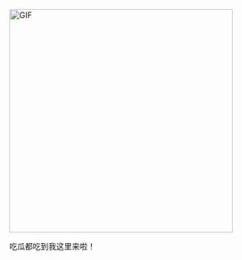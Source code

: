
<img height="400px" width="400px" alt="GIF" src="https://media3.giphy.com/media/U1yqwLgL8ZQKFu6tMn/giphy.gif" />

吃瓜都吃到我这里来啦！
